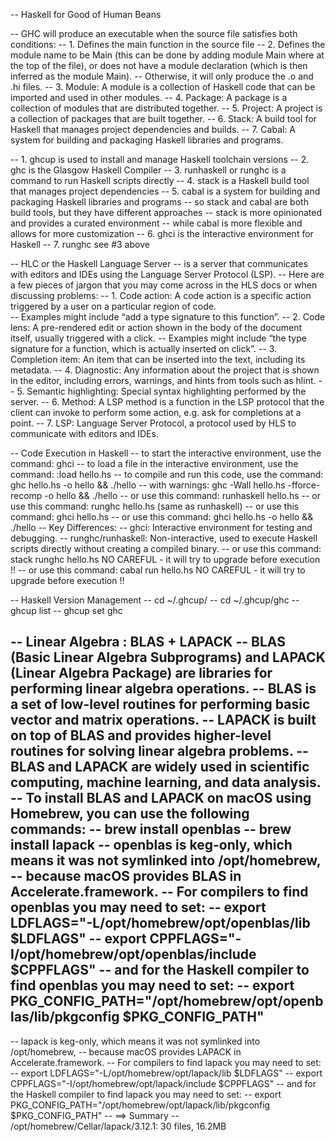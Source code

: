 -- Haskell for Good of Human Beans

-- GHC will produce an executable when the source file satisfies both conditions:
-- 1. Defines the main function in the source file
-- 2. Defines the module name to be Main (this can be done by adding module Main where at the top of the file), or does not have a module declaration (which is then inferred as the module Main).
-- Otherwise, it will only produce the .o and .hi files.
-- 3. Module: A module is a collection of Haskell code that can be imported and used in other modules.
-- 4. Package: A package is a collection of modules that are distributed together.
-- 5. Project: A project is a collection of packages that are built together.
-- 6. Stack: A build tool for Haskell that manages project dependencies and builds.
-- 7. Cabal: A system for building and packaging Haskell libraries and programs.

-- 1. ghcup is used to install and manage Haskell toolchain versions
-- 2. ghc is the Glasgow Haskell Compiler
-- 3. runhaskell or runghc is a command to run Haskell scripts directly
-- 4. stack is a Haskell build tool that manages project dependencies
-- 5. cabal is a system for building and packaging Haskell libraries and programs
--    so stack and cabal are both build tools, but they have different approaches
--    stack is more opinionated and provides a curated environment
--    while cabal is more flexible and allows for more customization
-- 6. ghci is the interactive environment for Haskell
-- 7. runghc see #3 above

-- HLC or the Haskell Language Server 
-- is a server that communicates with editors and IDEs using the Language Server Protocol (LSP).
-- Here are a few pieces of jargon that you may come across in the HLS docs or when discussing problems:
-- 1. Code action: A code action is a specific action triggered by a user on a particular region of code.   
--    Examples might include “add a type signature to this function”.
-- 2. Code lens: A pre-rendered edit or action shown in the body of the document itself, usually triggered with a click.
--    Examples might include “the type signature for a function, which is actually inserted on click”.
-- 3. Completion item: An item that can be inserted into the text, including its metadata.
-- 4. Diagnostic: Any information about the project that is shown in the editor, including errors, warnings, and hints from tools such as hlint.
-- 5. Semantic highlighting: Special syntax highlighting performed by the server.
-- 6. Method: A LSP method is a function in the LSP protocol that the client can invoke to perform some action, e.g. ask for completions at a point.
-- 7. LSP: Language Server Protocol, a protocol used by HLS to communicate with editors and IDEs.


-- Code Execution in Haskell
-- to start the interactive environment, use the command: ghci
-- to load a file in the interactive environment, use the command: :load hello.hs
-- to compile and run this code, use the command: ghc hello.hs -o hello && ./hello
-- with warnings: ghc -Wall hello.hs -fforce-recomp -o hello && ./hello
-- or use this command: runhaskell hello.hs
-- or use this command: runghc hello.hs (same as runhaskell)
-- or use this command: ghci hello.hs
-- or use this command: ghci hello.hs -o hello && ./hello
-- Key Differences:
-- ghci: Interactive environment for testing and debugging.
-- runghc/runhaskell: Non-interactive, used to execute Haskell scripts directly without creating a compiled binary.
-- or use this command: stack runghc hello.hs NO CAREFUL - it will try to upgrade before execution !!
-- or use this command: cabal run hello.hs    NO CAREFUL - it will try to upgrade before execution !!

-- Haskell Version Management
-- cd ~/.ghcup/
-- cd ~/.ghcup/ghc
-- ghcup list
-- ghcup set ghc <version>

-- Linear Algebra : BLAS + LAPACK
-- BLAS (Basic Linear Algebra Subprograms) and LAPACK (Linear Algebra Package) are libraries for performing linear algebra operations.
-- BLAS is a set of low-level routines for performing basic vector and matrix operations.
-- LAPACK is built on top of BLAS and provides higher-level routines for solving linear algebra problems.
-- BLAS and LAPACK are widely used in scientific computing, machine learning, and data analysis.
-- To install BLAS and LAPACK on macOS using Homebrew, you can use the following commands:
-- brew install openblas
-- brew install lapack
-- openblas is keg-only, which means it was not symlinked into /opt/homebrew,
-- because macOS provides BLAS in Accelerate.framework.
-- For compilers to find openblas you may need to set:
--  export LDFLAGS="-L/opt/homebrew/opt/openblas/lib $LDFLAGS"
--  export CPPFLAGS="-I/opt/homebrew/opt/openblas/include $CPPFLAGS"
-- and for the Haskell compiler to find openblas you may need to set:
--  export PKG_CONFIG_PATH="/opt/homebrew/opt/openblas/lib/pkgconfig $PKG_CONFIG_PATH"
--
-- lapack is keg-only, which means it was not symlinked into /opt/homebrew,
-- because macOS provides LAPACK in Accelerate.framework.
-- For compilers to find lapack you may need to set:
--  export LDFLAGS="-L/opt/homebrew/opt/lapack/lib $LDFLAGS"
--  export CPPFLAGS="-I/opt/homebrew/opt/lapack/include $CPPFLAGS"
-- and for the Haskell compiler to find lapack you may need to set:
--  export PKG_CONFIG_PATH="/opt/homebrew/opt/lapack/lib/pkgconfig $PKG_CONFIG_PATH"
-- ==> Summary
--  /opt/homebrew/Cellar/lapack/3.12.1: 30 files, 16.2MB